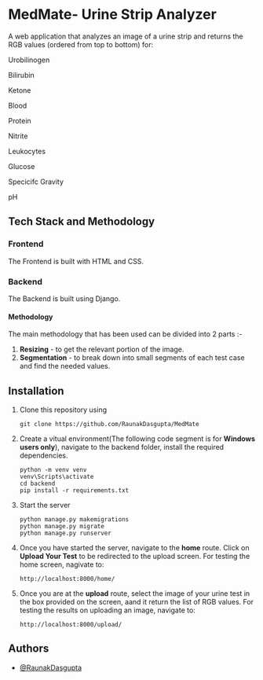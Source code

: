 # MedMate- Urine Strip Analyzer

A web application that analyzes an image of a urine strip and returns the RGB values (ordered from top to bottom) for:

Urobilinogen

Bilirubin

Ketone

Blood

Protein

Nitrite

Leukocytes

Glucose

Specicifc Gravity

pH


Tech Stack and Methodology
----------

### Frontend

The Frontend is built with HTML and CSS.

### Backend

The Backend is built using Django.


#### Methodology



The main methodology that has been used can be divided into 2 parts :-

1. **Resizing** - to get the relevant portion of the image.
2. **Segmentation** - to break down into small segments of each test case and find the needed values.

## Installation

1. Clone this repository using

   ```
   git clone https://github.com/RaunakDasgupta/MedMate
   ```

2. Create a vitual environment(The following code segment is for **Windows users only**), navigate to the backend folder,  install the required dependencies.

   ```
   python -m venv venv
   venv\Scripts\activate
   cd backend
   pip install -r requirements.txt
   ```

3. Start the server
    
   ```
   python manage.py makemigrations
   python manage.py migrate
   python manage.py runserver
   ```

4. Once you have started the server, navigate to the **home**   route. Click on **Upload Your Test** to be redirected to the upload screen. For testing the home screen, nagivate to:

   ```
   http://localhost:8000/home/
   ```
   
5. Once you are at the **upload** route, select the image of your urine test in the box provided on the screen, aand it return the list of RGB values. For testing the results on uploading an image, navigate to:
   ```
   http://localhost:8000/upload/
   ```


## Authors

- [@RaunakDasgupta](https://www.github.com/RaunakDasgupta)
